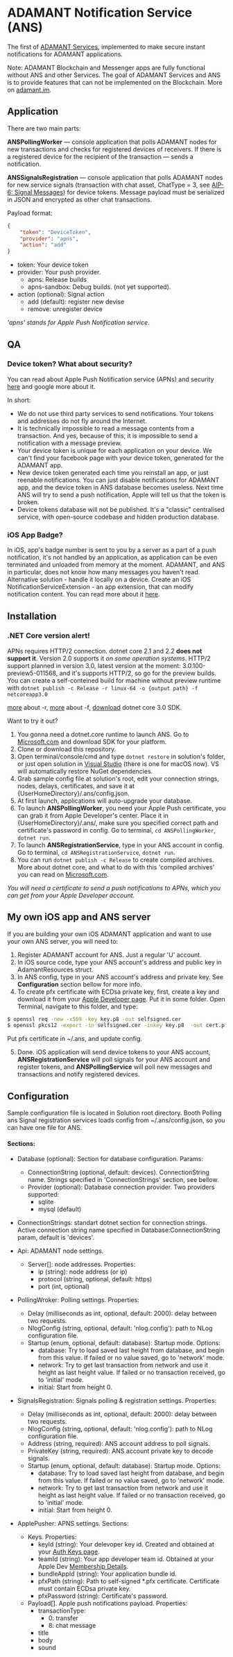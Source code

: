 # ADAMANT Notification Service (ANS)
The first of [ADAMANT Services](https://medium.com/adamant-im/adamant-is-working-on-blockchain-messaging-platform-and-push-notifications-service-765972cce50e), implemented to make secure instant notifications for ADAMANT applications.

Note: ADAMANT Blockchain and Messenger apps are fully functional without ANS and other Services. The goal of ADAMANT Services and ANS is to provide features that can not be implemented on the Blockchain. More on [adamant.im](https://adamant.im).

## Application
There are two main parts:

**ANSPollingWorker** — console application that polls ADAMANT nodes for new transactions and checks for registered devices of receivers. If there is a registered device for the recipient of the transaction — sends a notification.

**ANSSignalsRegistration** — console application that polls ADAMANT nodes for new service signals (transaction with chat asset, ChatType = 3, see [AIP-6: Signal Messages](https://aips.adamant.im/AIPS/aip-6)) for device tokens. Message payload must be serialized in JSON and encrypted as other chat transactions.

Payload format:
```json
{
    "token": "DeviceToken",
    "provider": "apns",
    "action": "add"
}
```
- token: Your device token
- provider: Your push provider.
    + apns: Release builds
    + apns-sandbox: Debug builds. (not yet supported).
- action (optional): Signal action
    + add (default): register new devise
    + remove: unregister device

*'apns' stands for Apple Push Notification service*.

## QA
### Device token? What about security?
You can read about Apple Push Notification service (APNs) and security [here](https://developer.apple.com/library/content/documentation/NetworkingInternet/Conceptual/RemoteNotificationsPG/APNSOverview.html) and google more about it.

In short:
- We do not use third party services to send notifications. Your tokens and addresses do not fly around the Internet.
- It is technically impossible to read a message contents from a transaction. And yes, because of this, it is impossible to send a notification with a message preview.
- Your device token is unique for each application on your device. We can't find your facebook page with your device token, generated for the ADAMANT app.
- New device token generated each time you reinstall an app, or just reenable notifications. You can just disable notifications for ADAMANT app, and the device token in ANS database becomes useless. Next time ANS will try to send a push notification, Apple will tell us that the token is broken.
- Device tokens database will not be published. It's a "classic" centralised service, with open-source codebase and hidden production database.

### iOS App Badge?
In iOS, app's badge number is sent to you by a server as a part of a push notification, it's not handled by an application, as application can be even terminated and unloaded from memory at the moment. ADAMANT, and ANS in particular, does not know how many messages you haven't read. Alternative solution - handle it locally on a device. Create an iOS NotificationServiceExtension - an app extension, that can modify notification content. You can read more about it [here](https://developer.apple.com/documentation/usernotifications/modifying_content_in_newly_delivered_notifications).

## Installation
### .NET Core version alert!
APNs requires HTTP/2 connection. dotnet core 2.1 and 2.2 **does not support it**. Version 2.0 supports it *on some operation systems*. HTTP/2 support planned in version 3.0, latest version at the moment: 3.0.100-preview5-011568, and it's supports HTTP/2, so go for the preview builds. You can create a self-conteined build for machine without preview runtime with 
`dotnet publish -c Release -r linux-64 -o {output path} -f netcoreapp3.0`

[more](https://docs.microsoft.com/ru-ru/dotnet/core/rid-catalog) about -r, [more](https://docs.microsoft.com/ru-ru/dotnet/standard/frameworks) about -f, [download](https://dotnet.microsoft.com/download/dotnet-core/3.0) dotnet core 3.0 SDK.

Want to try it out?
1. You gonna need a dotnet.core runtime to launch ANS. Go to [Microsoft.com](https://www.microsoft.com/net/learn/get-started) and download SDK for your platform.
2. Clone or download this repository.
3. Open terminal/console/cmd and type `dotnet restore` in solution's folder, or just open solution in [Visual Studio](https://www.visualstudio.com) (there is one for macOS now). VS will automatically restore NuGet dependencies.
4. Grab sample config file at solution's root, edit your connection strings, nodes, delays, certificates, and save it at {UserHomeDirectory}/.ans/config.json.
5. At first launch, applications will auto-upgrade your database.
6. To launch **ANSPollingWorker**, you need your Apple Push certificate, you can grab it from Apple Developer's center. Place it in {UserHomeDirectory}/.ans/, make sure you specified correct path and certificate's password in config. Go to terminal, `cd ANSPollingWorker`, `dotnet run`.
7. To launch **ANSRegistrationService**, type in your ANS account in config. Go to terminal, `cd ANSRegistrationService`, `dotnet run`.
8. You can run `dotnet publish -c Release` to create compiled archives. More about dotnet core, and what to do with this 'compiled archives' you can read on [Microsoft.com](https://docs.microsoft.com/ru-ru/dotnet/core/tools/dotnet-publish).

*You will need a certificate to send a push notifications to APNs, which you can get from your Apple Developer account.*

## My own iOS app and ANS server
If you are building your own iOS ADAMANT application and want to use your own ANS server, you will need to:
1. Register ADAMANT account for ANS. Just a regular 'U' account.
2. In iOS source code, type your ANS account's address and public key in AdamantResources struct.
3. In ANS config, type in your ANS account's address and private key. See **Configuration** section bellow for more info.
4. To create pfx certificate with ECDsa private key, first, create a key and download it from your [Apple Developer page](https://developer.apple.com/account/ios/authkey/). Put it in some folder. Open Terminal, navigate to this folder, and type:
```bash
$ openssl req -new -x509 -key key.p8 -out selfsigned.cer
$ openssl pkcs12 -export -in selfsigned.cer -inkey key.p8  -out cert.pfx
```
Put pfx certificate in ~/.ans, and update config.

5. Done. iOS application will send device tokens to your ANS account, **ANSRegistrationService** will poll signals for your ANS account and register tokens, and **ANSPollingService** will poll new messages and transactions and notify registered devices.

## Configuration
Sample configuration file is located in Solution root directory. Booth Polling ans Signal registration services loads config from ~/.ans/config.json, so you can have one file for ANS.

#### Sections:
- Database (optional): Section for database configuration. Params:
    + ConnectionString (optional, default: devices). ConnectionString name. Strings specified in 'ConnectionStrings' section, see bellow.
    + Provider (optional): Database connection provider. Two providers supported:
        * sqlite
        * mysql (default)

- ConnectionStrings: standart dotnet section for connection strings. Active connection string name specified in Database:ConnectionString param, default is 'devices'.

- Api: ADAMANT node settings.
    + Server[]: node addresses. Properties:
        * ip (string): node address (or ip)
        * protocol (string, optional, default: https)
        * port (int, optional)

- PollingWroker: Polling settings. Properties:
    + Delay (milliseconds as int, optional, default: 2000): delay between two requests.
    + NlogConfig (string, optional, default: 'nlog.config'): path to NLog configuration file.
    + Startup (enum, optional, default: database): Startup mode. Options:
        * database: Try to load saved last height from database, and begin from this value. If failed or no value saved, go to 'network' mode.
        * network: Try to get last transaction from network and use it height as last height value. If failed or no transaction received, go to 'initial' mode.
        * initial: Start from height 0.

- SignalsRegistration: Signals polling & registration settings. Properties:
    + Delay (milliseconds as int, optional, default: 2000): delay between two requests.
    + NlogConfig (string, optional, default: 'nlog.config'): path to NLog configuration file.
    + Address (string, required): ANS account address to poll signals.
    + PrivateKey (string, required): ANS account private key to decode signals.
    + Startup (enum, optional, default: database): Startup mode. Options:
        * database: Try to load saved last height from database, and begin from this value. If failed or no value saved, go to 'network' mode.
        * network: Try to get last transaction from network and use it height as last height value. If failed or no transaction received, go to 'initial' mode.
        * initial: Start from height 0.

- ApplePusher: APNS settings. Sections:
    + Keys. Properties:
        * keyId (string): Your delevoper key id. Created and obtained at your [Auth Keys page](https://developer.apple.com/account/ios/authkey/).
        * teamId (string): Your app developer team id. Obtained at your Apple Dev [Membership Details](developer.apple.com/account/#/membership/).
        * bundleAppId (string): Your application bundle id.
        * pfxPath (string): Path to self-signed *.pfx certificate. Certificate must contain ECDsa private key.
        * pfxPassword (string): Certificate's password.
    + Payload[]. Apple push notifications payload. Properties:
        * transactionType:
            * 0: transfer
            * 8: chat message
        * title
        * body
        * sound

